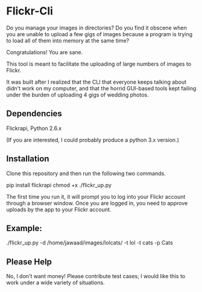 Flickr-Cli
==========

Do you manage your images in directories? Do you find it obscene when you are unable to upload a few gigs of images because a program is trying to load all of them into memory at the same time?

Congratulations!  You are sane.

This tool is meant to facilitate the uploading of large numbers of images to Flickr.  

It was built after I realized that the CLI that everyone keeps talking about didn't work on my computer, and that the horrid GUI-based tools kept failing under the burden of uploading 4 gigs of wedding photos.

Dependencies
------------
Flickrapi, Python 2.6.x

(If you are interested, I could probably produce a python 3.x version.)

Installation
------------
Clone this repository and then run the following two commands.

  pip install flickrapi
  chmod +x ./flickr_up.py

The first time you run it, it will prompt you to log into your Flickr account through a browser window.  Once you are logged in, you need to approve uploads by the app to your Flickr account.

Example:
--------

   ./flickr_up.py -d /home/jawaad/images/lolcats/ -t lol -t cats -p Cats


Please Help
-----------

No, I don't want money!  Please contribute test cases; I would like this to work under a wide variety of situations.

